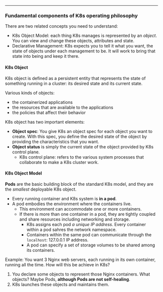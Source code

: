 _______________________________________________________________________________
### Fundamental components of K8s operating philosophy
There are two related concepts you need to understand:
* K8s Object Model: each thing K8s manages is represented by an *object*. You can view and change these objects, attributes and state.
* Declarative Management: K8s expects you to tell it what you want, the state of objects under each management to be. It will work to bring that state into being and keep it there.

#### K8s Object
K8s object is defined as a persistent entity that represents the state of something running in a cluster: its desired state and its current state.

Various kinds of objects:
* the containerized applications
* the resources that are available to the applications
* the policies that affect their behavior

K8s object has two important elements:
* **Object spec**: You give K8s an object spec for each object you want to create. With this spec, you define the desired state of the object by providing the characteristics that you want.
* **Object status** is simply the current state of the object provided by K8s control plane.
  * K8s control plane: refers to the various system processes that collaborate to make a K8s cluster work.

#### K8s Object Model
**Pods** are the basic building block of the standard K8s model, and they are the *smallest* deployable K8s object.
* Every running container and K8s system is **in a pod**.
* A pod embodies the environment where the containers live.
  * This environment can accommodate one or more containers.
  * If there is more than one container in a pod, they are tightly coupled and share resources including networking and storage.
    * K8s assigns each pod *a unique IP address*. Every container within a pod sahres the network namespace.
    * Containers within the same pod can communicate through the `localhost`: 127.0.0.1 IP address.
    * A pod can specify a set of storage volumes to be shared among its containers.

Example: You want 3 Nginx web servers, each running in its own container, running all the time. How will this be achieve in K8s?
1. You declare some objects to represent those Nginx containers. What objects? Maybe Pods, **although Pods are not self-healing**.
1. K8s launches these objects and maintains them.